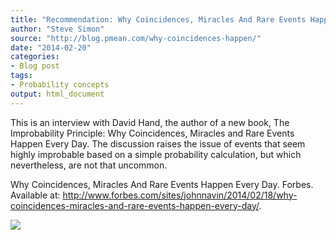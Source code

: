 ```yaml
---
title: "Recommendation: Why Coincidences, Miracles And Rare Events Happen Every Day."
author: "Steve Simon"
source: "http://blog.pmean.com/why-coincidences-happen/"
date: "2014-02-20"
categories:
- Blog post
tags:
- Probability concepts
output: html_document
---
```


This is an interview with David Hand, the author of a new book, The
Improbability Principle: Why Coincidences, Miracles and Rare Events
Happen Every Day. The discussion raises the issue of events that seem
highly improbable based on a simple probability calculation, but which
nevertheless, are not that uncommon.

<!---More--->

Why Coincidences, Miracles And Rare Events Happen Every Day. Forbes.
Available at:
<http://www.forbes.com/sites/johnnavin/2014/02/18/why-coincidences-miracles-and-rare-events-happen-every-day/>.

![](http://www.pmean.com/images/images/14/why-coincidences-happen01.png)




